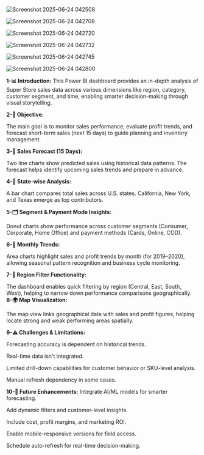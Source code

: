 ![Screenshot 2025-06-24 042508](https://github.com/user-attachments/assets/5608f059-2aa6-4263-936b-f99c70044a51)

![Screenshot 2025-06-24 042708](https://github.com/user-attachments/assets/f89b6a33-0e3d-431b-8509-dfb70f7ddb6a)

![Screenshot 2025-06-24 042720](https://github.com/user-attachments/assets/ae81055e-5a57-4aaa-9868-f2c5cab26670)

![Screenshot 2025-06-24 042732](https://github.com/user-attachments/assets/38f230a2-9b9a-4944-b67b-f88495f1c541)

![Screenshot 2025-06-24 042745](https://github.com/user-attachments/assets/e835f03d-4e3a-4c77-95d9-4309df519f4d)

![Screenshot 2025-06-24 042800](https://github.com/user-attachments/assets/7d911cc1-6784-44a1-97dd-169db64eec83)

**1-📊 Introduction:**
This Power BI dashboard provides an in-depth analysis of Super Store sales data across various dimensions like region, category, customer segment, and time, enabling smarter decision-making through visual storytelling.



**2-🎯 Objective:**

The main goal is to monitor sales performance, evaluate profit trends, and forecast short-term sales (next 15 days) to guide planning and inventory management.

**3-📍 Sales Forecast (15 Days):**

Two line charts show predicted sales using historical data patterns. The forecast helps identify upcoming sales trends and prepare in advance.

**4-📌 State-wise Analysis:**

A bar chart compares total sales across U.S. states. California, New York, and Texas emerge as top contributors.

**5-🗂️ Segment & Payment Mode Insights:**

Donut charts show performance across customer segments (Consumer, Corporate, Home Office) and payment methods (Cards, Online, COD).

**6-📅 Monthly Trends:**

Area charts highlight sales and profit trends by month (for 2019–2020), allowing seasonal pattern recognition and business cycle monitoring.

**7-📍 Region Filter Functionality:**

The dashboard enables quick filtering by region (Central, East, South, West), helping to narrow down performance comparisons geographically.
**8-🌍 Map Visualization:**

The map view links geographical data with sales and profit figures, helping locate strong and weak performing areas spatially.

**9-⚠️ Challenges & Limitations:**


Forecasting accuracy is dependent on historical trends.

Real-time data isn't integrated.

Limited drill-down capabilities for customer behavior or SKU-level analysis.

Manual refresh dependency in some cases.




**10-🚀 Future Enhancements:**
Integrate AI/ML models for smarter forecasting.

Add dynamic filters and customer-level insights.

Include cost, profit margins, and marketing ROI.

Enable mobile-responsive versions for field access.

Schedule auto-refresh for real-time decision-making.
